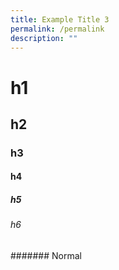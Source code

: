 ```yaml
---
title: Example Title 3
permalink: /permalink
description: ""
---
```

# h1

## h2

### h3

#### h4

##### h5

###### h6

####### Normal